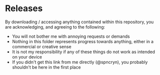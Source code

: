 # Releases

By downloading / accessing anything contained within this repository, you are acknowledging, and agreeing to the following:

- You will not bother me with annoying requests or demands
- Nothing in this folder represents progress towards anything, either in a commercial or creative sense
- It is not my responsibility if any of these things do not work as intended on your device
- If you didn't get this link from me directly (@spncryn), you probably shouldn't be here in the first place
